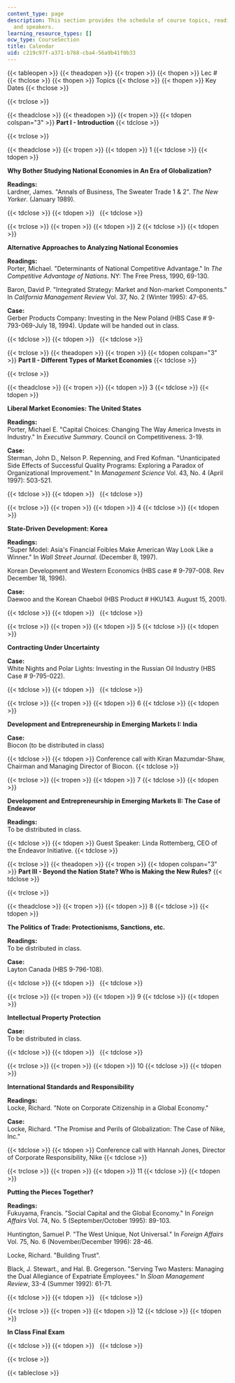 ```yaml
---
content_type: page
description: This section provides the schedule of course topics, readings, cases,
  and speakers.
learning_resource_types: []
ocw_type: CourseSection
title: Calendar
uid: c219c97f-a371-b768-cba4-56a9b41f0b33
---
```


{{< tableopen >}}
{{< theadopen >}}
{{< tropen >}}
{{< thopen >}}
Lec #
{{< thclose >}}
{{< thopen >}}
Topics
{{< thclose >}}
{{< thopen >}}
Key Dates
{{< thclose >}}

{{< trclose >}}

{{< theadclose >}}
{{< theadopen >}}
{{< tropen >}}
{{< tdopen colspan="3" >}}
**Part I - Introduction**
{{< tdclose >}}

{{< trclose >}}

{{< theadclose >}}
{{< tropen >}}
{{< tdopen >}}
1
{{< tdclose >}}
{{< tdopen >}}


**Why Bother Studying National Economies in An Era of Globalization?**

**Readings:**  
Lardner, James. "Annals of Business, The Sweater Trade 1 & 2". _The New Yorker_. (January 1989).


{{< tdclose >}}
{{< tdopen >}}
 
{{< tdclose >}}

{{< trclose >}}
{{< tropen >}}
{{< tdopen >}}
2
{{< tdclose >}}
{{< tdopen >}}


**Alternative Approaches to Analyzing National Economies**

**Readings:**  
Porter, Michael. "Determinants of National Competitive Advantage." In _The Competitive Advantage of Nations_. NY: The Free Press, 1990, 69-130.

Baron, David P. "Integrated Strategy: Market and Non-market Components." In _California Management Review_ Vol. 37, No. 2 (Winter 1995): 47-65.

**Case:**  
Gerber Products Company: Investing in the New Poland (HBS Case # 9-793-069-July 18, 1994). Update will be handed out in class.


{{< tdclose >}}
{{< tdopen >}}
 
{{< tdclose >}}

{{< trclose >}}
{{< theadopen >}}
{{< tropen >}}
{{< tdopen colspan="3" >}}
**Part II - Different Types of Market Economies**
{{< tdclose >}}

{{< trclose >}}

{{< theadclose >}}
{{< tropen >}}
{{< tdopen >}}
3
{{< tdclose >}}
{{< tdopen >}}


**Liberal Market Economies: The United States**

**Readings:**  
Porter, Michael E. "Capital Choices: Changing The Way America Invests in Industry." In _Executive Summary_. Council on Competitiveness. 3-19.

**Case:**  
Sterman, John D., Nelson P. Repenning, and Fred Kofman. "Unanticipated Side Effects of Successful Quality Programs: Exploring a Paradox of Organizational Improvement." In _Management Science_ Vol. 43, No. 4 (April 1997): 503-521.


{{< tdclose >}}
{{< tdopen >}}
 
{{< tdclose >}}

{{< trclose >}}
{{< tropen >}}
{{< tdopen >}}
4
{{< tdclose >}}
{{< tdopen >}}


**State-Driven Development: Korea**

**Readings:**  
"Super Model: Asia's Financial Foibles Make American Way Look Like a Winner." In _Wall Street Journal_. (December 8, 1997).

Korean Development and Western Economics (HBS case # 9-797-008. Rev December 18, 1996).

**Case:**  
Daewoo and the Korean Chaebol (HBS Product # HKU143. August 15, 2001).


{{< tdclose >}}
{{< tdopen >}}
 
{{< tdclose >}}

{{< trclose >}}
{{< tropen >}}
{{< tdopen >}}
5
{{< tdclose >}}
{{< tdopen >}}


**Contracting Under Uncertainty**

**Case:**  
White Nights and Polar Lights: Investing in the Russian Oil Industry (HBS Case # 9-795-022).


{{< tdclose >}}
{{< tdopen >}}
 
{{< tdclose >}}

{{< trclose >}}
{{< tropen >}}
{{< tdopen >}}
6
{{< tdclose >}}
{{< tdopen >}}


**Development and Entrepreneurship in Emerging Markets I: India**

**Case:**  
Biocon (to be distributed in class)


{{< tdclose >}}
{{< tdopen >}}
Conference call with Kiran Mazumdar-Shaw, Chairman and Managing Director of Biocon.
{{< tdclose >}}

{{< trclose >}}
{{< tropen >}}
{{< tdopen >}}
7
{{< tdclose >}}
{{< tdopen >}}


**Development and Entrepreneurship in Emerging Markets II: The Case of Endeavor**

**Readings:**  
To be distributed in class.


{{< tdclose >}}
{{< tdopen >}}
Guest Speaker: Linda Rottemberg, CEO of the Endeavor Initiative.
{{< tdclose >}}

{{< trclose >}}
{{< theadopen >}}
{{< tropen >}}
{{< tdopen colspan="3" >}}
**Part III - Beyond the Nation State? Who is Making the New Rules?**
{{< tdclose >}}

{{< trclose >}}

{{< theadclose >}}
{{< tropen >}}
{{< tdopen >}}
8
{{< tdclose >}}
{{< tdopen >}}


**The Politics of Trade: Protectionisms, Sanctions, etc.**

**Readings:**  
To be distributed in class.

**Case:**  
Layton Canada (HBS 9-796-108).


{{< tdclose >}}
{{< tdopen >}}
 
{{< tdclose >}}

{{< trclose >}}
{{< tropen >}}
{{< tdopen >}}
9
{{< tdclose >}}
{{< tdopen >}}


**Intellectual Property Protection**

**Case:**  
To be distributed in class.


{{< tdclose >}}
{{< tdopen >}}
 
{{< tdclose >}}

{{< trclose >}}
{{< tropen >}}
{{< tdopen >}}
10
{{< tdclose >}}
{{< tdopen >}}


**International Standards and Responsibility**

**Readings:**  
Locke, Richard. "Note on Corporate Citizenship in a Global Economy."

**Case:**  
Locke, Richard. "The Promise and Perils of Globalization: The Case of Nike, Inc."


{{< tdclose >}}
{{< tdopen >}}
Conference call with Hannah Jones, Director of Corporate Responsibility, Nike
{{< tdclose >}}

{{< trclose >}}
{{< tropen >}}
{{< tdopen >}}
11
{{< tdclose >}}
{{< tdopen >}}


**Putting the Pieces Together?**

**Readings:**  
Fukuyama, Francis. "Social Capital and the Global Economy." In _Foreign Affairs_ Vol. 74, No. 5 (September/October 1995): 89-103.

Huntington, Samuel P. "The West Unique, Not Universal." In _Foreign Affairs_ Vol. 75, No. 6 (November/December 1996): 28-46.

Locke, Richard. "Building Trust".

Black, J. Stewart., and Hal. B. Gregerson. "Serving Two Masters: Managing the Dual Allegiance of Expatriate Employees." In _Sloan Management Review_, 33-4 (Summer 1992): 61-71.


{{< tdclose >}}
{{< tdopen >}}
 
{{< tdclose >}}

{{< trclose >}}
{{< tropen >}}
{{< tdopen >}}
12
{{< tdclose >}}
{{< tdopen >}}


**In Class Final Exam**


{{< tdclose >}}
{{< tdopen >}}
 
{{< tdclose >}}

{{< trclose >}}

{{< tableclose >}}